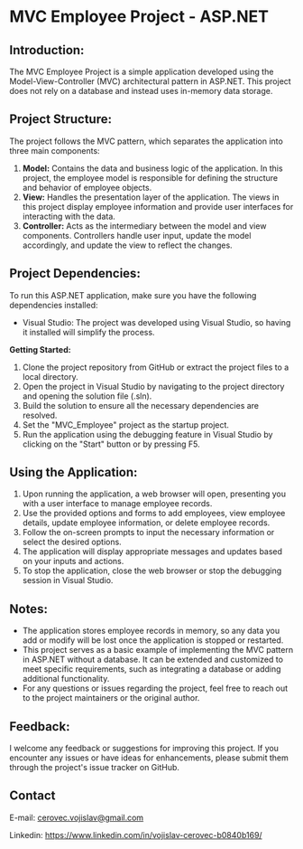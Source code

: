 # MVC Employee Project  - ASP.NET

## Introduction:
The MVC Employee Project is a simple application developed using the Model-View-Controller (MVC) architectural pattern in ASP.NET. This project does not rely on a database and instead uses in-memory data storage.

## Project Structure:
The project follows the MVC pattern, which separates the application into three main components:

1. **Model:** Contains the data and business logic of the application. In this project, the employee model is responsible for defining the structure and behavior of employee objects.
2. **View:** Handles the presentation layer of the application. The views in this project display employee information and provide user interfaces for interacting with the data.
3. **Controller:** Acts as the intermediary between the model and view components. Controllers handle user input, update the model accordingly, and update the view to reflect the changes.

## Project Dependencies:
To run this ASP.NET application, make sure you have the following dependencies installed:

- Visual Studio: The project was developed using Visual Studio, so having it installed will simplify the process.

**Getting Started:**

1. Clone the project repository from GitHub or extract the project files to a local directory.
2. Open the project in Visual Studio by navigating to the project directory and opening the solution file (.sln).
3. Build the solution to ensure all the necessary dependencies are resolved.
4. Set the "MVC_Employee" project as the startup project.
5. Run the application using the debugging feature in Visual Studio by clicking on the "Start" button or by pressing F5.

## Using the Application:

1. Upon running the application, a web browser will open, presenting you with a user interface to manage employee records.
2. Use the provided options and forms to add employees, view employee details, update employee information, or delete employee records.
3. Follow the on-screen prompts to input the necessary information or select the desired options.
4. The application will display appropriate messages and updates based on your inputs and actions.
5. To stop the application, close the web browser or stop the debugging session in Visual Studio.

## Notes:

- The application stores employee records in memory, so any data you add or modify will be lost once the application is stopped or restarted.
- This project serves as a basic example of implementing the MVC pattern in ASP.NET without a database. It can be extended and customized to meet specific requirements, such as integrating a database or adding additional functionality.
- For any questions or issues regarding the project, feel free to reach out to the project maintainers or the original author.

## Feedback:
I welcome any feedback or suggestions for improving this project. If you encounter any issues or have ideas for enhancements, please submit them through the project's issue tracker on GitHub.

## Contact

E-mail: cerovec.vojislav@gmail.com

Linkedin: https://www.linkedin.com/in/vojislav-cerovec-b0840b169/
